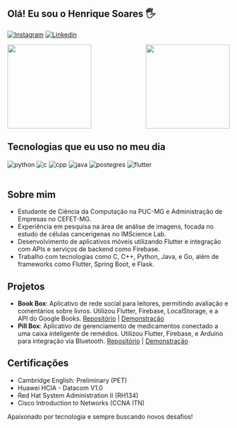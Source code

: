 ## Olá! Eu sou o Henrique Soares 🖐️

[![Instagram](https://img.shields.io/badge/Instagram-E4405F?style=for-the-badge&logo=instagram&logoColor=white)](https://www.instagram.com/henrique_franca28/)
[![Linkedin](https://img.shields.io/badge/LinkedIn-0077B5?style=for-the-badge&logo=linkedin&logoColor=white)](https://www.linkedin.com/in/henrique-soares-70a4bb209/)

<div align="center" style="display: flex; justify-content: space-between;">

  <a href="https://github.com/HenriqueSoares28">
    <img height="190em" src="https://github-readme-stats.vercel.app/api?username=HenriqueSoares28&show_icons=true&theme=dracula&count_private=true"/>
  </a>
  <a href="https://github.com/HenriqueSoares28">
    <img height="190em" src="https://github-readme-stats.vercel.app/api/top-langs/?username=HenriqueSoares28&layout=compact&langs_count=12&theme=omni"/>
  </a>
 
</div>

## Tecnologias que eu uso no meu dia

<div style="display: inline_block">
  <img align="center" alt="python" src="https://img.shields.io/badge/Python-14354C?style=for-the-badge&logo=python&logoColor=white" />
  <img align="center" alt="c" src="https://img.shields.io/badge/C-00599C?style=for-the-badge&logo=c&logoColor=white" />
  <img align="center" alt="cpp" src="https://img.shields.io/badge/C%2B%2B-00599C?style=for-the-badge&logo=c%2B%2B&logoColor=white" />
  <img align="center" alt="java" src="https://img.shields.io/badge/Java-ED8B00?style=for-the-badge&logo=java&logoColor=white" />
  <img align="center" alt="postegres" src="https://img.shields.io/badge/PostgreSQL-316192?style=for-the-badge&logo=postgresql&logoColor=white" />
  <img align="center" alt="flutter" src="https://img.shields.io/badge/Flutter-%2302569B.svg?style=for-the-badge&logo=Flutter&logoColor=white" />
</div><br/>

## Sobre mim

- Estudante de Ciência da Computação na PUC-MG e Administração de Empresas no CEFET-MG.
- Experiência em pesquisa na área de análise de imagens, focada no estudo de células cancerígenas no IMScience Lab.
- Desenvolvimento de aplicativos móveis utilizando Flutter e integração com APIs e serviços de backend como Firebase.
- Trabalho com tecnologias como C, C++, Python, Java, e Go, além de frameworks como Flutter, Spring Boot, e Flask.

## Projetos

- **Book Box**: Aplicativo de rede social para leitores, permitindo avaliação e comentários sobre livros. Utilizou Flutter, Firebase, LocalStorage, e a API do Google Books. [Repositório](https://github.com/HenriqueSoares28/bookbox) | [Demonstração](https://youtube.com/shorts/BKf4BZbD_HA?feature=share)
- **Pill Box**: Aplicativo de gerenciamento de medicamentos conectado a uma caixa inteligente de remédios. Utilizou Flutter, Firebase, e Arduino para integração via Bluetooth. [Repositório](https://github.com/HenriqueSoares28/pillbox) | [Demonstração](https://youtu.be/w5Mqdt1NLFA)

## Certificações

- Cambridge English: Preliminary (PET)
- Huawei HCIA - Datacom V1.0
- Red Hat System Administration II (RH134)
- Cisco Introduction to Networks (CCNA ITN)

Apaixonado por tecnologia e sempre buscando novos desafios!

